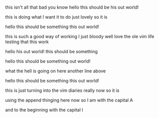 
this isn't all that bad you know 
hello this should be his out world!

this is doing what I want it to do just lovely so it is

hello this should be something this out world!

this is such a good way of working I just bloody well
love the ole vim life
testing that this work

hello his out world!
this should be something 

hello this should be something out world!

what the hell is going on here 
another line above

hello this should be something this out world!  

this is just turning into the vim diaries really now so it is


using the append thinging here now so I am with the capital A

and to the beginning with the capital I